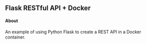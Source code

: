 ## Flask RESTful API + Docker 

#### About
An example of using Python Flask to create a REST API in a Docker container.




